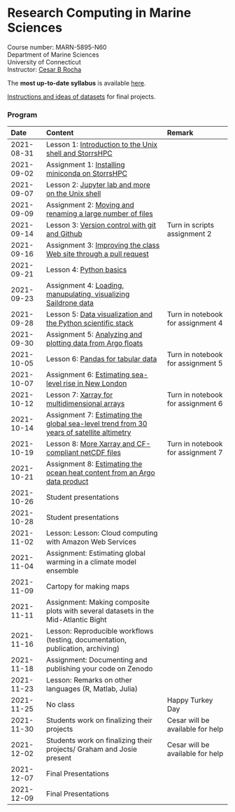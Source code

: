# Research Computing in Marine Sciences
Course number: MARN-5895-N60</br>
Department of Marine Sciences</br>
University of Connecticut</br>
Instructor: [Cesar B Rocha](www.cbrocha.com)

The **most up-to-date syllabus** is available [here](./syllabus/ResearchComputing_SyllabusFall2021.pdf).

[Instructions and ideas of datasets](./final_project/README.md) for final projects.

### Program
| Date          | Content                              | Remark |
|:--------------------------|:---------------------------------|:--------------|
| 2021-08-31    | Lesson 1: [Introduction to the Unix shell and StorrsHPC](lectures/01_unixshell/)       |           |
| 2021-09-02    | Assignment 1: [Installing miniconda on StorrsHPC](assignments/01/README.md)           |         |
| 2021-09-07    | Lesson 2: [Jupyter lab and more on the Unix shell](lectures/02_jupyterlab/README.md)           |         |
| 2021-09-09    | Assignment 2: [Moving and renaming a large number of files](assignments/02/)    |         |
| 2021-09-14    | Lesson 3: [Version control with git and Github](lectures/03_gitandgithub) | Turn in scripts assignment 2|
| 2021-09-16    | Assignment 3: [Improving the class Web site through a pull request](assignments/03/)   |         |
| 2021-09-21    | Lesson 4: [Python basics](lectures/04_pythonbasics)         |         |
| 2021-09-23    | Assignment 4: [Loading, manupulating, visualizing Saildrone data](https://github.com/MARN-5895/Assignment-04) |         |
| 2021-09-28    | Lesson 5: [Data visualization and the Python scientific stack](lectures/05_datavizandstack)           |   Turn in notebook for assignment 4      |
| 2021-09-30    | Assignment 5: [Analyzing and plotting data from Argo floats](https://github.com/MARN-5895/Assignment-05)           |         |
| 2021-10-05    |  Lesson 6: [Pandas for tabular data](https://github.com/MARN-5895/Lecture-06)          |  Turn in notebook for assignment 5      |
| 2021-10-07    |  Assignment 6: [Estimating sea-level rise in New London](https://github.com/MARN-5895/Assignment-06)           |         |
| 2021-10-12    |  Lesson 7: [Xarray for multidimensional arrays](lectures/07_intro_to_xarray/)          |    Turn in notebook for assignment 6      |
| 2021-10-14    |  Assignment 7: [Estimating the global sea-level trend from 30 years of satellite altimetry](https://github.com/MARN-5895/Assignment-07)          |        |
| 2021-10-19    |  Lesson 8: [More Xarray and CF-compliant netCDF files](lectures/08_more_on_xarray/README.md)          |    Turn in notebook for assignment 7     |
| 2021-10-21    |  Assignment 8: [Estimating the ocean heat content from an Argo data product](https://github.com/MARN-5895/Assignment-08)    |       |
| 2021-10-26    | Student presentations         |     |
| 2021-10-28    | Student presentations          |         |
| 2021-11-02    | Lesson:  Lesson: Cloud computing with Amazon Web Services            |         |
| 2021-11-04    | Assignment: Estimating global warming in a climate model ensemble        |         |
| 2021-11-09    | Cartopy for making maps          |         |
| 2021-11-11    | Assignment: Making composite plots with several datasets in the Mid-Atlantic Bight        |         |
| 2021-11-16    | Lesson: Reproducible workflows (testing, documentation, publication, archiving)           |         |
| 2021-11-18    | Assignment: Documenting and publishing your code on Zenodo            |         |
| 2021-11-23    |  Lesson: Remarks on other languages (R, Matlab, Julia)    |         |
| 2021-11-25    |  No class          |  Happy Turkey Day       |
| 2021-11-30    |  Students work on finalizing their projects          |  Cesar will be available for help       |
| 2021-12-02    |  Students work on finalizing their projects/ Graham and Josie present          |  Cesar will be available for help       |
| 2021-12-07    |  Final Presentations          |         |
| 2021-12-09    |  Final Presentations          |         |
